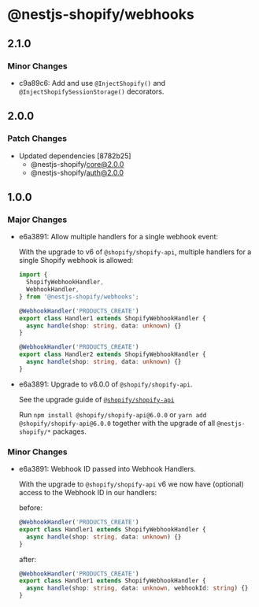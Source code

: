 # @nestjs-shopify/webhooks

## 2.1.0

### Minor Changes

- c9a89c6: Add and use `@InjectShopify()` and `@InjectShopifySessionStorage()` decorators.

## 2.0.0

### Patch Changes

- Updated dependencies [8782b25]
  - @nestjs-shopify/core@2.0.0
  - @nestjs-shopify/auth@2.0.0

## 1.0.0

### Major Changes

- e6a3891: Allow multiple handlers for a single webhook event:

  With the upgrade to v6 of `@shopify/shopify-api`, multiple handlers for a single Shopify webhook is allowed:

  ```ts
  import {
    ShopifyWebhookHandler,
    WebhookHandler,
  } from '@nestjs-shopify/webhooks';

  @WebhookHandler('PRODUCTS_CREATE')
  export class Handler1 extends ShopifyWebhookHandler {
    async handle(shop: string, data: unknown) {}
  }

  @WebhookHandler('PRODUCTS_CREATE')
  export class Handler2 extends ShopifyWebhookHandler {
    async handle(shop: string, data: unknown) {}
  }
  ```

- e6a3891: Upgrade to v6.0.0 of `@shopify/shopify-api`.

  See the upgrade guide of [`@shopify/shopify-api`](https://github.com/Shopify/shopify-api-js/blob/main/docs/migrating-to-v6.md)

  Run `npm install @shopify/shopify-api@6.0.0` or `yarn add @shopify/shopify-api@6.0.0` together with the upgrade of all `@nestjs-shopify/*` packages.

### Minor Changes

- e6a3891: Webhook ID passed into Webhook Handlers.

  With the upgrade to `@shopify/shopify-api` v6 we now have (optional) access to the Webhook ID in our handlers:

  before:

  ```ts
  @WebhookHandler('PRODUCTS_CREATE')
  export class Handler1 extends ShopifyWebhookHandler {
    async handle(shop: string, data: unknown) {}
  }
  ```

  after:

  ```ts
  @WebhookHandler('PRODUCTS_CREATE')
  export class Handler1 extends ShopifyWebhookHandler {
    async handle(shop: string, data: unknown, webhookId: string) {}
  }
  ```
